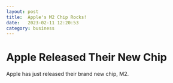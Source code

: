 ```yaml
---
layout: post
title:  Apple's M2 Chip Rocks!
date:   2023-02-11 12:20:53
category: business
---
```

# Apple Released Their New Chip
Apple has just released their brand new chip, M2.